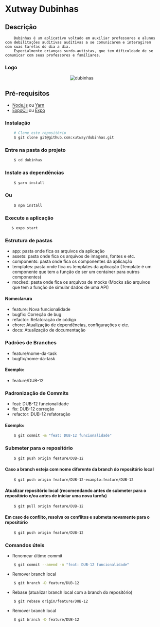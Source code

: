# Xutway Dubinhas

## Descrição
```
    Dubinhas é um aplicativo voltado em auxiliar professores e alunos com debilitações auditivas auditivas a se comunicarem e interagirem com suas tarefas do dia a dia.
    Especialmente crianças surdo-autistas, que tem dificuldade de se comunicar com seus professores e familiares.
```

### Logo

<p align="center">
  <img src="https://i.imgur.com/vP86Cy3.png" alt="dubinhas">
</p>


## Pré-requisitos

- [Node.js](https://nodejs.org/en/) ou [Yarn](https://yarnpkg.com/)
- [ExpoCli](https://docs.expo.io/workflow/expo-cli/) ou [Expo](https://expo.io/)

### Instalação

```bash
    # Clone este repositório
    $ git clone git@github.com:xutway/dubinhas.git
```
### Entre na pasta do projeto

```bash
    $ cd dubinhas
```

### Instale as dependências

```bash
    $ yarn install
```
### Ou
```bash
    $ npm install
```
### Execute a aplicação
    
```bash
   $ expo start
```

### Estrutura de pastas
- app: pasta onde fica os arquivos da aplicação
- assets: pasta onde fica os arquivos de imagens, fontes e etc.
- components: pasta onde fica os componentes da aplicação
- templates: pasta onde fica os templates da aplicação (Template é um componente que tem a função de ser um container para outros componentes)
- mocked: pasta onde fica os arquivos de mocks (Mocks são arquivos que tem a função de simular dados de uma API)

#### Nomeclarura 
- feature: Nova funcionalidade
- bugfix: Correção de bug
- refactor: Refatoração de código
- chore: Atualização de dependências, configurações e etc.
- docs: Atualização de documentação


### Padrões de Branches
- feature/nome-da-task
- bugfix/nome-da-task

#### Exemplo:
- feature/DUB-12

### Padronização de Commits

- feat: DUB-12 funcionalidade
- fix: DUB-12 correção
- refactor: DUB-12 refatoração

#### Exemplo:
```bash
    $ git commit -m "feat: DUB-12 funcionalidade"
```

### Submeter para o repositório

```bash
    $ git push origin feature/DUB-12
```
#### Caso a branch esteja com nome diferente da branch do repositório local

```bash
    $ git push origin feature/DUB-12-examplo:feature/DUB-12
```
#### Atualizar repositório local (recomendando antes de submeter para o repositório e/ou antes de iniciar uma nova tarefa)

```bash
    $ git pull origin feature/DUB-12
```

#### Em caso de conflito, resolva os conflitos e submeta novamente para o repositório

```bash
    $ git push origin feature/DUB-12
```

### Comandos úteis
- Renomear último commit
```bash
    $ git commit --amend -m "feat: DUB-12 funcionalidade"
```
- Remover branch local
```bash
    $ git branch -D feature/DUB-12
```
- Rebase (atualizar branch local com a branch do repositório)

```bash
    $ git rebase origin/feature/DUB-12
```
- Remover branch local

```bash
    $ git branch -D feature/DUB-12
```